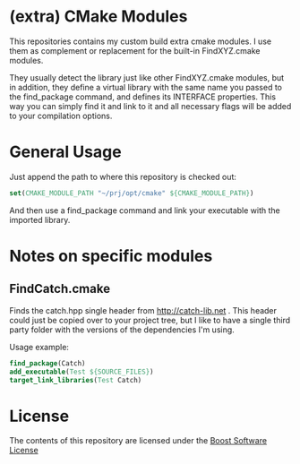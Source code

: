 # (extra) CMake Modules

This repositories contains my custom build extra cmake modules.
I use them as complement or replacement for the built-in FindXYZ.cmake modules.

They usually detect the library just like other FindXYZ.cmake modules, but in addition, they define a virtual library with the same name you passed to the find_package command, and defines its INTERFACE properties.
This way you can simply find it and link to it and all necessary flags will be added to your compilation options.


# General Usage

Just append the path to where this repository is checked out:

```cmake
set(CMAKE_MODULE_PATH "~/prj/opt/cmake" ${CMAKE_MODULE_PATH})
```

And then use a find_package command and link your executable with the imported library.

# Notes on specific modules

## FindCatch.cmake
Finds the catch.hpp single header from http://catch-lib.net .
This header could just be copied over to your project tree, but I like to have a single third party folder with the versions of the dependencies I'm using.

Usage example:
```cmake
find_package(Catch)
add_executable(Test ${SOURCE_FILES})
target_link_libraries(Test Catch)
```


# License
The contents of this repository are licensed under the [Boost Software License](http://www.boost.org/users/license.html)


